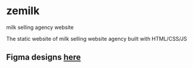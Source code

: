 # zemilk
milk selling agency website

The static website of milk selling website agency built with HTML/CSS/JS

## Figma designs <a href="https://www.figma.com/file/KqDnkIAvNDghkYWcc6MLlK/Milk-sell?node-id=0%3A1">here</a>
